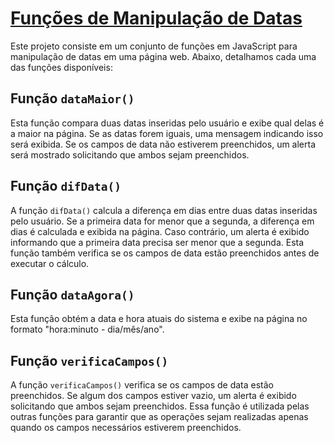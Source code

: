 # [Funções de Manipulação de Datas](https://paulobessa7.github.io/CodeWebDev/faculdade/bimestre%202/atividade2/index.html)

Este projeto consiste em um conjunto de funções em JavaScript para manipulação de datas em uma página web. Abaixo, detalhamos cada uma das funções disponíveis:

## Função `dataMaior()`

Esta função compara duas datas inseridas pelo usuário e exibe qual delas é a maior na página. Se as datas forem iguais, uma mensagem indicando isso será exibida. Se os campos de data não estiverem preenchidos, um alerta será mostrado solicitando que ambos sejam preenchidos.

## Função `difData()`

A função `difData()` calcula a diferença em dias entre duas datas inseridas pelo usuário. Se a primeira data for menor que a segunda, a diferença em dias é calculada e exibida na página. Caso contrário, um alerta é exibido informando que a primeira data precisa ser menor que a segunda. Esta função também verifica se os campos de data estão preenchidos antes de executar o cálculo.

## Função `dataAgora()`

Esta função obtém a data e hora atuais do sistema e exibe na página no formato "hora:minuto - dia/mês/ano".

## Função `verificaCampos()`

A função `verificaCampos()` verifica se os campos de data estão preenchidos. Se algum dos campos estiver vazio, um alerta é exibido solicitando que ambos sejam preenchidos. Essa função é utilizada pelas outras funções para garantir que as operações sejam realizadas apenas quando os campos necessários estiverem preenchidos.

